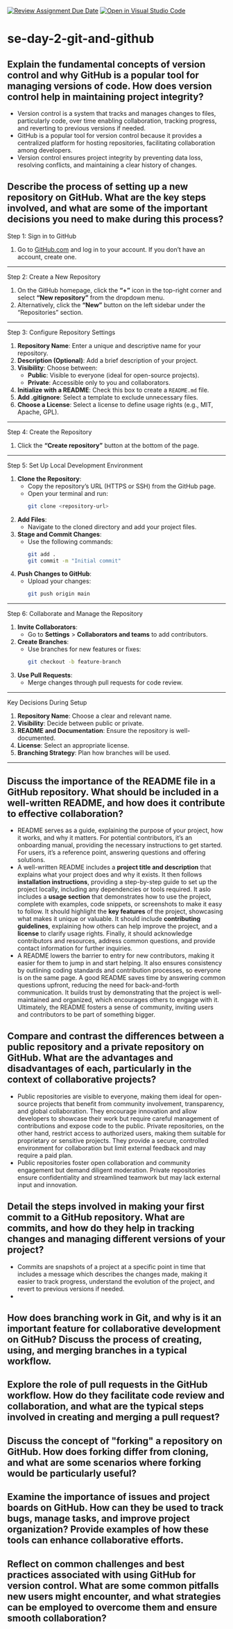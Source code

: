 [![Review Assignment Due Date](https://classroom.github.com/assets/deadline-readme-button-22041afd0340ce965d47ae6ef1cefeee28c7c493a6346c4f15d667ab976d596c.svg)](https://classroom.github.com/a/8wgCKhpZ)
[![Open in Visual Studio Code](https://classroom.github.com/assets/open-in-vscode-2e0aaae1b6195c2367325f4f02e2d04e9abb55f0b24a779b69b11b9e10269abc.svg)](https://classroom.github.com/online_ide?assignment_repo_id=18434192&assignment_repo_type=AssignmentRepo)
# se-day-2-git-and-github
## Explain the fundamental concepts of version control and why GitHub is a popular tool for managing versions of code. How does version control help in maintaining project integrity?
 - Version control is a system that tracks and manages changes to files, particularly code, over time enabling collaboration, tracking progress, and reverting to previous versions if needed.
 - GitHub is a popular tool for version control because it provides a centralized platform for hosting repositories, facilitating collaboration among developers.
 - Version control ensures project integrity by preventing data loss, resolving conflicts, and maintaining a clear history of changes.

## Describe the process of setting up a new repository on GitHub. What are the key steps involved, and what are some of the important decisions you need to make during this process?
 Step 1: Sign in to GitHub
1. Go to [GitHub.com](https://github.com) and log in to your account. If you don’t have an account, create one.
---
 Step 2: Create a New Repository
1. On the GitHub homepage, click the **“+”** icon in the top-right corner and select **“New repository”** from the dropdown menu.
2. Alternatively, click the **“New”** button on the left sidebar under the “Repositories” section.
---
 Step 3: Configure Repository Settings
1. **Repository Name**: Enter a unique and descriptive name for your repository.
2. **Description (Optional)**: Add a brief description of your project.
3. **Visibility**: Choose between:
   - **Public**: Visible to everyone (ideal for open-source projects).
   - **Private**: Accessible only to you and collaborators.
4. **Initialize with a README**: Check this box to create a `README.md` file.
5. **Add .gitignore**: Select a template to exclude unnecessary files.
6. **Choose a License**: Select a license to define usage rights (e.g., MIT, Apache, GPL).
---
 Step 4: Create the Repository
1. Click the **“Create repository”** button at the bottom of the page.
---
 Step 5: Set Up Local Development Environment
1. **Clone the Repository**:
   - Copy the repository’s URL (HTTPS or SSH) from the GitHub page.
   - Open your terminal and run:
     ```bash
     git clone <repository-url>
     ```
2. **Add Files**:
   - Navigate to the cloned directory and add your project files.
3. **Stage and Commit Changes**:
   - Use the following commands:
     ```bash
     git add .
     git commit -m "Initial commit"
     ```
4. **Push Changes to GitHub**:
   - Upload your changes:
     ```bash
     git push origin main
     ```
---
 Step 6: Collaborate and Manage the Repository
1. **Invite Collaborators**:
   - Go to **Settings** > **Collaborators and teams** to add contributors.
2. **Create Branches**:
   - Use branches for new features or fixes:
     ```bash
     git checkout -b feature-branch
     ```
3. **Use Pull Requests**:
   - Merge changes through pull requests for code review.
---
 Key Decisions During Setup
1. **Repository Name**: Choose a clear and relevant name.
2. **Visibility**: Decide between public or private.
3. **README and Documentation**: Ensure the repository is well-documented.
4. **License**: Select an appropriate license.
5. **Branching Strategy**: Plan how branches will be used.
---
## Discuss the importance of the README file in a GitHub repository. What should be included in a well-written README, and how does it contribute to effective collaboration?
 - README serves as a guide, explaining the purpose of your project, how it works, and why it matters. For potential contributors, it’s an onboarding manual, providing the necessary instructions to get started. For users, it’s a reference point, answering questions and offering solutions.
 - A well-written README includes a **project title and description** that explains what your project does and why it exists. It then follows **installation instructions**, providing a step-by-step guide to set up the project locally, including any dependencies or tools required. It aslo includes a **usage section** that demonstrates how to use the project, complete with examples, code snippets, or screenshots to make it easy to follow. It should highlight the **key features** of the project, showcasing what makes it unique or valuable. It should include **contributing guidelines**, explaining how others can help improve the project, and a **license** to clarify usage rights. Finally, it should acknowledge contributors and resources, address common questions, and provide contact information for further inquiries.
 - A README lowers the barrier to entry for new contributors, making it easier for them to jump in and start helping. It also ensures consistency by outlining coding standards and contribution processes, so everyone is on the same page. A good README saves time by answering common questions upfront, reducing the need for back-and-forth communication. It builds trust by demonstrating that the project is well-maintained and organized, which encourages others to engage with it. Ultimately, the README fosters a sense of community, inviting users and contributors to be part of something bigger.
## Compare and contrast the differences between a public repository and a private repository on GitHub. What are the advantages and disadvantages of each, particularly in the context of collaborative projects?
 - Public repositories are visible to everyone, making them ideal for open-source projects that benefit from community involvement, transparency, and global collaboration. They encourage innovation and allow developers to showcase their work but require careful management of contributions and expose code to the public. Private repositories, on the other hand, restrict access to authorized users, making them suitable for proprietary or sensitive projects. They provide a secure, controlled environment for collaboration but limit external feedback and may require a paid plan.
 - Public repositories foster open collaboration and community engagement but demand diligent moderation. Private repositories ensure confidentiality and streamlined teamwork but may lack external input and innovation.

## Detail the steps involved in making your first commit to a GitHub repository. What are commits, and how do they help in tracking changes and managing different versions of your project?
- Commits are snapshots of a project at a specific point in time that includes a message which describes the changes made, making it easier to track progress, understand the evolution of the project, and revert to previous versions if needed.
- 

## How does branching work in Git, and why is it an important feature for collaborative development on GitHub? Discuss the process of creating, using, and merging branches in a typical workflow.

## Explore the role of pull requests in the GitHub workflow. How do they facilitate code review and collaboration, and what are the typical steps involved in creating and merging a pull request?

## Discuss the concept of "forking" a repository on GitHub. How does forking differ from cloning, and what are some scenarios where forking would be particularly useful?

## Examine the importance of issues and project boards on GitHub. How can they be used to track bugs, manage tasks, and improve project organization? Provide examples of how these tools can enhance collaborative efforts.

## Reflect on common challenges and best practices associated with using GitHub for version control. What are some common pitfalls new users might encounter, and what strategies can be employed to overcome them and ensure smooth collaboration?
